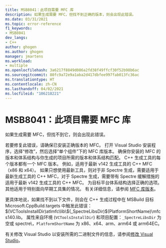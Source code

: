 ```yaml
---
title: MSB8041：此项目需要 MFC 库
description: 如果生成需要 MFC，但找不到正确的版本，则会出现此错误。
ms.date: 03/31/2021
ms.topic: error-reference
f1_keywords:
- MSB8041
dev_langs:
- C++
author: ghogen
ms.author: ghogen
manager: jmartens
ms.workload:
- multiple
ms.openlocfilehash: 3a6217f8849d086a2fd38f49ffcf30f52b98b6ac
ms.sourcegitcommit: 80fc9a72e9a1aba2d417dbfee997fab013fc36ac
ms.translationtype: HT
ms.contentlocale: zh-CN
ms.lasthandoff: 04/02/2021
ms.locfileid: "106218221"
---
```

# <a name="msb8041-mfc-libraries-are-required-for-this-project"></a>MSB8041：此项目需要 MFC 库

如果生成需要 MFC，但找不到它，则会出现此错误。

若要修复此错误，请确保已安装正确版本的 MFC。 打开 Visual Studio 安装程序，选择“修改”，然后选择“单个组件”下的 MFC 库版本。 确保你安装的 MFC 的版本和体系结构与你生成的项目所需的版本和体系结构匹配。 C++ 生成工具的每个版本都有一个 MFC 版本。 例如，适用于最新 v142 生成工具的 C++ MFC（x86 和 x64）。  如果只想使用最新工具，则对于非 Spectre 生成，需要适用于最新生成工具的 C++ MFC，对于 Spectre 生成，需要带有 Spectre 缓解措施的适用于最新 v142 生成工具的 C++ MFC。 为目标平台体系结构选择正确的选项。 其他适用于特别面向早期工具集的情况。 有关详细信息，请参阅 [MFC 库版本](/cpp/mfc/mfc-library-versions)。

更具体地说，如果找不到以下文件，则会在 C++ 生成过程中在 MSBuild 目标 Microsoft.CppBuild.targets 中触发此错误：$(VCToolsInstallDir)atlmfc\lib\$(_SpectreLibsDir)$(PlatformShortName)\mfcs140.lib。 属性来自环境 (`VCToolsInstallDir`) 和项目配置：`_SpectreLibsDir` 为空或 spectre\\，`PlatformShortName` 为 x86、x64、arm、arm64 或 arm64EC。

有关修改 Visual Studio 以安装所需的二进制文件的信息，请参阅[修改 Visual Studio](../../install/modify-visual-studio.md)。
